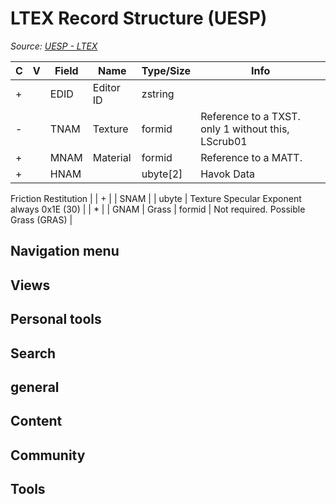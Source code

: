 # LTEX Record Structure (UESP)

*Source: [UESP - LTEX](https://en.uesp.net/wiki/Skyrim_Mod:Mod_File_Format/LTEX)*

| C | V | Field | Name | Type/Size | Info |
| --- | --- | --- | --- | --- | --- |
| + |  | EDID | Editor ID | zstring |  |
| - |  | TNAM | Texture | formid | Reference to a TXST. only 1 without this, LScrub01 |
| + |  | MNAM | Material | formid | Reference to a MATT. |
| + |  | HNAM |  | ubyte[2] | Havok Data
Friction
Restitution |
| + |  | SNAM |  | ubyte | Texture Specular Exponent always 0x1E (30) |
| * |  | GNAM | Grass | formid | Not required.  Possible Grass (GRAS) |

## Navigation menu

## Views

## Personal tools

## Search

## general

## Content

## Community

## Tools

